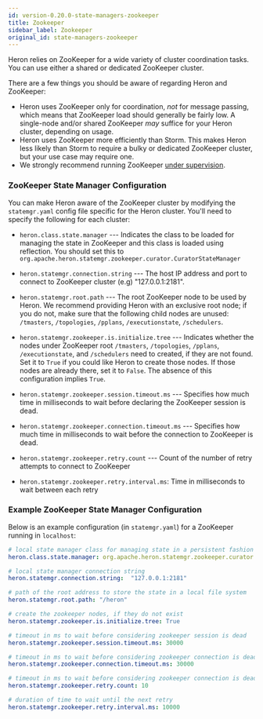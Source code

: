```yaml
---
id: version-0.20.0-state-managers-zookeeper
title: Zookeeper
sidebar_label: Zookeeper
original_id: state-managers-zookeeper
---
```

<!--
    Licensed to the Apache Software Foundation (ASF) under one
    or more contributor license agreements.  See the NOTICE file
    distributed with this work for additional information
    regarding copyright ownership.  The ASF licenses this file
    to you under the Apache License, Version 2.0 (the
    "License"); you may not use this file except in compliance
    with the License.  You may obtain a copy of the License at
      http://www.apache.org/licenses/LICENSE-2.0
    Unless required by applicable law or agreed to in writing,
    software distributed under the License is distributed on an
    "AS IS" BASIS, WITHOUT WARRANTIES OR CONDITIONS OF ANY
    KIND, either express or implied.  See the License for the
    specific language governing permissions and limitations
    under the License.
-->

Heron relies on ZooKeeper for a wide variety of cluster coordination tasks. You
can use either a shared or dedicated ZooKeeper cluster.

There are a few things you should be aware of regarding Heron and ZooKeeper:

* Heron uses ZooKeeper only for coordination, *not* for message passing, which
  means that ZooKeeper load should generally be fairly low. A single-node
  and/or shared ZooKeeper *may* suffice for your Heron cluster, depending on
  usage.
* Heron uses ZooKeeper more efficiently than Storm. This makes Heron less likely
  than Storm to require a bulky or dedicated ZooKeeper cluster, but your use
  case may require one.
* We strongly recommend running ZooKeeper [under
  supervision](http://zookeeper.apache.org/doc/r3.3.3/zookeeperAdmin.html#sc_supervision).

### ZooKeeper State Manager Configuration

You can make Heron aware of the ZooKeeper cluster by modifying the
`statemgr.yaml` config file specific for the Heron cluster. You'll
need to specify the following for each cluster:

* `heron.class.state.manager` --- Indicates the class to be loaded for managing
the state in ZooKeeper and this class is loaded using reflection. You should set this
to `org.apache.heron.statemgr.zookeeper.curator.CuratorStateManager`

* `heron.statemgr.connection.string` --- The host IP address and port to connect to ZooKeeper
cluster (e.g) "127.0.0.1:2181".

* `heron.statemgr.root.path` --- The root ZooKeeper node to be used by Heron. We recommend
providing Heron with an exclusive root node; if you do not, make sure that the following child
nodes are unused: `/tmasters`, `/topologies`, `/pplans`, `/executionstate`, `/schedulers`.

* `heron.statemgr.zookeeper.is.initialize.tree` --- Indicates whether the nodes under ZooKeeper
root `/tmasters`, `/topologies`, `/pplans`, `/executionstate`, and `/schedulers` need to created,
if they are not found. Set it to `True` if you could like Heron to create those nodes. If those
nodes are already there, set it to `False`. The absence of this configuration implies `True`.

* `heron.statemgr.zookeeper.session.timeout.ms` --- Specifies how much time in milliseconds
to wait before declaring the ZooKeeper session is dead.

* `heron.statemgr.zookeeper.connection.timeout.ms` --- Specifies how much time in milliseconds
to wait before the connection to ZooKeeper is dead.

* `heron.statemgr.zookeeper.retry.count` --- Count of the number of retry attempts to connect
to ZooKeeper

* `heron.statemgr.zookeeper.retry.interval.ms`: Time in milliseconds to wait between each retry

### Example ZooKeeper State Manager Configuration

Below is an example configuration (in `statemgr.yaml`) for a ZooKeeper running in `localhost`:

```yaml
# local state manager class for managing state in a persistent fashion
heron.class.state.manager: org.apache.heron.statemgr.zookeeper.curator.CuratorStateManager

# local state manager connection string
heron.statemgr.connection.string:  "127.0.0.1:2181"

# path of the root address to store the state in a local file system
heron.statemgr.root.path: "/heron"

# create the zookeeper nodes, if they do not exist
heron.statemgr.zookeeper.is.initialize.tree: True

# timeout in ms to wait before considering zookeeper session is dead
heron.statemgr.zookeeper.session.timeout.ms: 30000

# timeout in ms to wait before considering zookeeper connection is dead
heron.statemgr.zookeeper.connection.timeout.ms: 30000

# timeout in ms to wait before considering zookeeper connection is dead
heron.statemgr.zookeeper.retry.count: 10

# duration of time to wait until the next retry
heron.statemgr.zookeeper.retry.interval.ms: 10000
```
